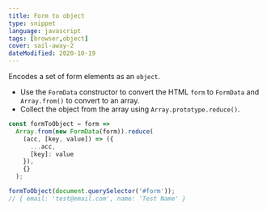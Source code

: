```yaml
---
title: Form to object
type: snippet
language: javascript
tags: [browser,object]
cover: sail-away-2
dateModified: 2020-10-19
---
```


Encodes a set of form elements as an `object`.

- Use the `FormData` constructor to convert the HTML `form` to `FormData` and `Array.from()` to convert to an array.
- Collect the object from the array using `Array.prototype.reduce()`.

```js
const formToObject = form =>
  Array.from(new FormData(form)).reduce(
    (acc, [key, value]) => ({
      ...acc,
      [key]: value
    }),
    {}
  );

formToObject(document.querySelector('#form'));
// { email: 'test@email.com', name: 'Test Name' }
```
